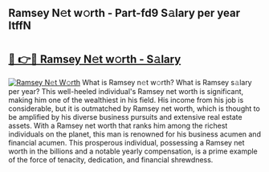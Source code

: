 ## Ramsey N𝚎t w𝚘rth - Part-fd9 S𝚊lary per year ItffN

# <h2><a href="http://gc1raj.nevu.top/?p=Ramsey">🔗 👉🔴 Ramsey N𝚎t w𝚘rth - S𝚊lary</a></h2>

[![Ramsey N𝚎t W𝚘rth](https://i.imgur.com/Oavwk0R.jpeg)](http://gc1raj.nevu.top/?p=Ramsey)
What is Ramsey n𝚎t w𝚘rth? What is Ramsey s𝚊lary per year?
This well-heeled individual's Ramsey net worth is significant, making him one of the wealthiest in his field. His income from his job is considerable, but it is outmatched by Ramsey net worth, which is thought to be amplified by his diverse business pursuits and extensive real estate assets. With a Ramsey net worth that ranks him among the richest individuals on the planet, this man is renowned for his business acumen and financial acumen. This prosperous individual, possessing a Ramsey net worth in the billions and a notable yearly compensation, is a prime example of the force of tenacity, dedication, and financial shrewdness.
